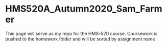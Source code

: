 # HMS520A_Autumn2020_Sam_Farmer

This page will serve as my repo for the HMS-520 course. 
Coursework is pushed to the homework folder and will be sorted by assignment name
